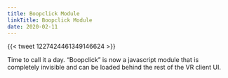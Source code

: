 ```yaml
---
title: Boopclick Module
linkTitle: Boopclick Module
date: 2020-02-11
---
```


{{< tweet 1227424461349146624 >}}

Time to call it a day. “Boopclick” is now a javascript module that is completely invisible and can be loaded behind the rest of the VR client UI. 
